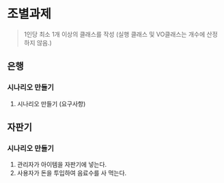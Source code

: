 # 조별과제

> 1인당 최소 1개 이상의 클래스를 작성 (실행 클래스 및 VO클래스는 개수에 산정하지 않음.)

## 은행

### 시나리오 만들기

1. 시나리오 만들기 (요구사항)

## 자판기

### 시나리오 만들기

1. 관리자가 아이템을 자판기에 넣는다.
2. 사용자가 돈을 투입하여 음료수를 사 먹는다.
